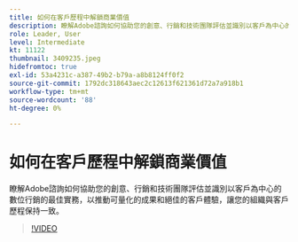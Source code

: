 ```yaml
---
title: 如何在客戶歷程中解鎖商業價值
description: 瞭解Adobe諮詢如何協助您的創意、行銷和技術團隊評估並識別以客戶為中心的數位行銷的最佳實務，以推動可量化的成果和絕佳的客戶體驗，讓您的組織與客戶歷程保持一致。
role: Leader, User
level: Intermediate
kt: 11122
thumbnail: 3409235.jpeg
hidefromtoc: true
exl-id: 53a4231c-a387-49b2-b79a-a8b8124ff0f2
source-git-commit: 1792dc318643aec2c12613f621361d72a7a918b1
workflow-type: tm+mt
source-wordcount: '88'
ht-degree: 0%

---
```


# 如何在客戶歷程中解鎖商業價值

瞭解Adobe諮詢如何協助您的創意、行銷和技術團隊評估並識別以客戶為中心的數位行銷的最佳實務，以推動可量化的成果和絕佳的客戶體驗，讓您的組織與客戶歷程保持一致。

>[!VIDEO](https://video.tv.adobe.com/v/3409235/?quality=12&learn=on)
